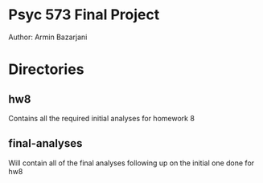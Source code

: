 # Psyc 573 Final Project
Author: Armin Bazarjani

# Directories
## hw8
Contains all the required initial analyses for homework 8
## final-analyses
Will contain all of the final analyses following up on the initial one done for hw8
